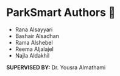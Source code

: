 # ParkSmart Authors 📝
- Rana Alsayyari
- Bashair Alsadhan
- Rama Alshebel
- Reema Aljalajel
- Najla Aldakhil


**SUPERVISED BY:** Dr. Yousra Almathami
